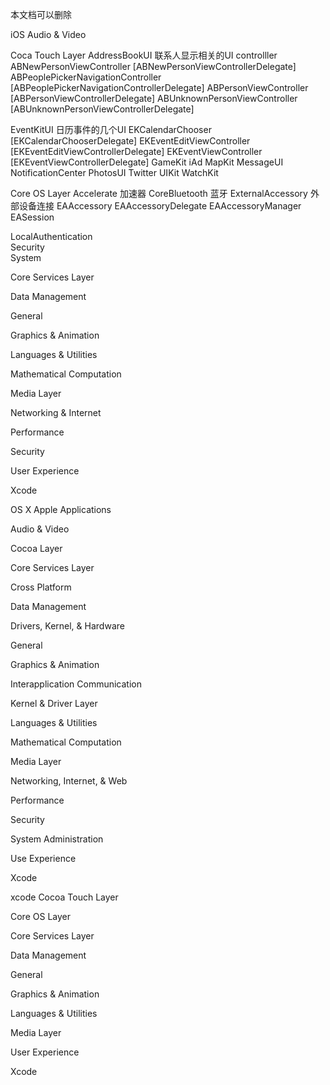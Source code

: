 本文档可以删除


















iOS
Audio & Video

Coca Touch Layer
AddressBookUI      联系人显示相关的UI controlller
	ABNewPersonViewController			[ABNewPersonViewControllerDelegate]
	ABPeoplePickerNavigationController   	[ABPeoplePickerNavigationControllerDelegate]
	ABPersonViewController			[ABPersonViewControllerDelegate]
	ABUnknownPersonViewController		[ABUnknownPersonViewControllerDelegate]
    
EventKitUI	日历事件的几个UI
	EKCalendarChooser			[EKCalendarChooserDelegate]
	EKEventEditViewController		[EKEventEditViewControllerDelegate]
	EKEventViewController		[EKEventViewControllerDelegate]
GameKit
iAd
MapKit
MessageUI
NotificationCenter
PhotosUI
Twitter
UIKit
WatchKit

Core OS Layer
Accelerate                   加速器
CoreBluetooth             蓝牙
ExternalAccessory      外部设备连接
     EAAccessory
     EAAccessoryDelegate
     EAAccessoryManager
     EASession

LocalAuthentication    
Security                        
System


Core Services Layer

Data Management

General

Graphics & Animation

Languages & Utilities

Mathematical Computation

Media Layer

Networking & Internet

Performance

Security

User Experience

Xcode


OS X
Apple Applications

Audio & Video

Cocoa Layer

Core  Services Layer

Cross Platform

Data Management

Drivers, Kernel, & Hardware 

General

Graphics & Animation

Interapplication Communication

Kernel & Driver Layer

Languages & Utilities

Mathematical Computation

Media Layer

Networking, Internet, & Web

Performance

Security

System Administration

Use Experience

Xcode


xcode
Cocoa Touch Layer

Core OS Layer

Core Services Layer 

Data  Management

General

Graphics & Animation

Languages & Utilities

Media Layer

User Experience

Xcode

